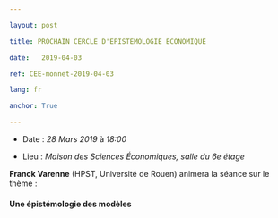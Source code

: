 ```yaml
---

layout: post

title: PROCHAIN CERCLE D'EPISTEMOLOGIE ECONOMIQUE

date:   2019-04-03

ref: CEE-monnet-2019-04-03

lang: fr

anchor: True

---
```




* Date : *28 Mars 2019* à *18:00*

* Lieu : *Maison des Sciences Économiques, salle du 6e étage*



**Franck Varenne** (HPST, Université de Rouen) animera la séance sur le thème : 



#### **Une épistémologie des modèles**
